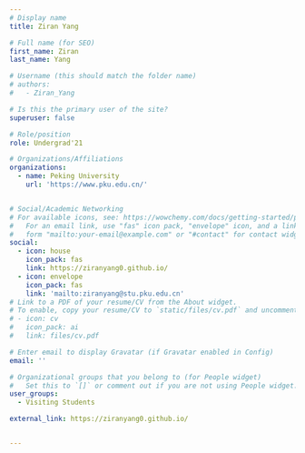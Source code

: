 ```yaml
---
# Display name
title: Ziran Yang

# Full name (for SEO)
first_name: Ziran
last_name: Yang

# Username (this should match the folder name)
# authors:
#   - Ziran_Yang

# Is this the primary user of the site?
superuser: false

# Role/position
role: Undergrad'21

# Organizations/Affiliations
organizations:
  - name: Peking University
    url: 'https://www.pku.edu.cn/'


# Social/Academic Networking
# For available icons, see: https://wowchemy.com/docs/getting-started/page-builder/#icons
#   For an email link, use "fas" icon pack, "envelope" icon, and a link in the
#   form "mailto:your-email@example.com" or "#contact" for contact widget.
social:
  - icon: house
    icon_pack: fas
    link: https://ziranyang0.github.io/
  - icon: envelope
    icon_pack: fas
    link: 'mailto:ziranyang@stu.pku.edu.cn'
# Link to a PDF of your resume/CV from the About widget.
# To enable, copy your resume/CV to `static/files/cv.pdf` and uncomment the lines below.
# - icon: cv
#   icon_pack: ai
#   link: files/cv.pdf

# Enter email to display Gravatar (if Gravatar enabled in Config)
email: ''

# Organizational groups that you belong to (for People widget)
#   Set this to `[]` or comment out if you are not using People widget.
user_groups:
  - Visiting Students

external_link: https://ziranyang0.github.io/


---
```

